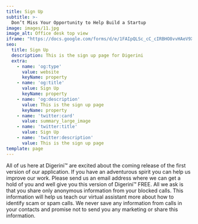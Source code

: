 ```yaml
---
title: Sign Up
subtitle: >-
  Don’t Miss Your Opportunity to Help Build a Startup
image: images/11.jpg
image_alt: Office desk top view
iframe: "https://docs.google.com/forms/d/e/1FAIpQLSc_cC_cIRBHO8vvHAeV9XGuG5JduPENF6usju4hRTPAbsT9nQ/viewform?embedded=true"
seo:
  title: Sign Up
  description: This is the sign up page for Digerini
  extra:
    - name: 'og:type'
      value: website
      keyName: property
    - name: 'og:title'
      value: Sign Up
      keyName: property
    - name: 'og:description'
      value: This is the sign up page
      keyName: property
    - name: 'twitter:card'
      value: summary_large_image
    - name: 'twitter:title'
      value: Sign Up
    - name: 'twitter:description'
      value: This is the sign up page
template: page
---
```


All of us here at Digerini™ are excited about the coming release of the first version of our application. If you have an adventurous spirit you can help us improve our work. Please send us an email address where we can get a hold of you and well give you this version of Digerini™ FREE. All we ask is that you share only anonymous information from your blocked calls. This information will help us teach our virtual assistant more about how to identify scam or spam calls. We never save any information from calls in your contacts and promise not to send you any marketing or share this information.
